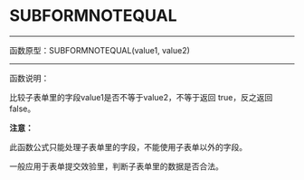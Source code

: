 
# SUBFORMNOTEQUAL
*****
函数原型：SUBFORMNOTEQUAL(value1, value2) 
*****
函数说明：

比较子表单里的字段value1是否不等于value2，不等于返回 true，反之返回false。

**注意：**

此函数公式只能处理子表单里的字段，不能使用子表单以外的字段。

一般应用于表单提交效验里，判断子表单里的数据是否合法。